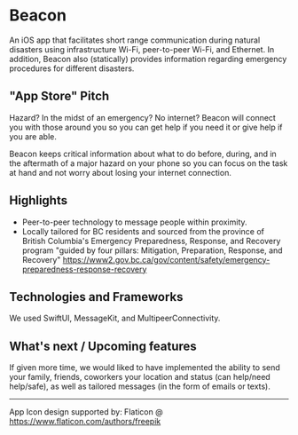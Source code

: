 # Beacon
An iOS app that facilitates short range communication during natural disasters using infrastructure Wi-Fi, peer-to-peer Wi-Fi, and Ethernet. In addition, Beacon also (statically) provides information regarding emergency procedures for different disasters.

## "App Store" Pitch 
Hazard? In the midst of an emergency? No internet? Beacon will connect you with those around you so you can get help if you need it or give help if you are able.

Beacon keeps critical information about what to do before, during, and in the aftermath of a major hazard on your phone so you can focus on the task at hand and not worry about losing your internet connection.

## Highlights 
* Peer-to-peer technology to message people within proximity.
* Locally tailored for BC residents and sourced from the province of British Columbia's Emergency Preparedness, Response, and Recovery program "guided by four pillars: Mitigation, Preparation, Response, and Recovery"
https://www2.gov.bc.ca/gov/content/safety/emergency-preparedness-response-recovery

## Technologies and Frameworks
We used SwiftUI, MessageKit, and MultipeerConnectivity.

## What's next / Upcoming features
If given more time, we would liked to have implemented the ability to send your family, friends, coworkers your location and status (can help/need help/safe), as well as tailored messages (in the form of emails or texts).

---
App Icon design supported by: Flaticon @ https://www.flaticon.com/authors/freepik
